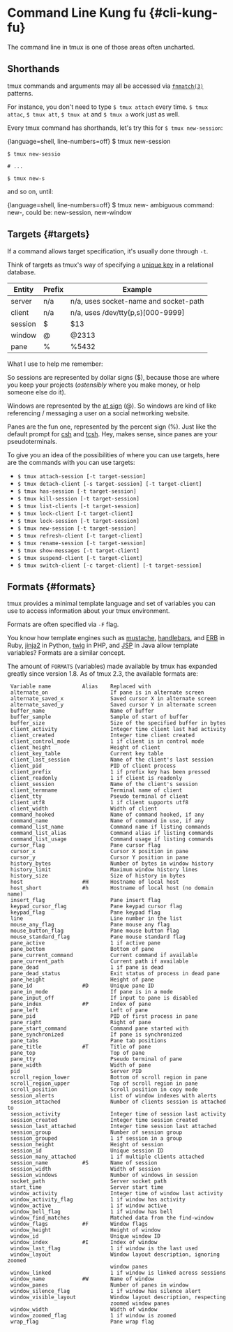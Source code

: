 # Command Line Kung fu {#cli-kung-fu}

The command line in tmux is one of those areas often uncharted.

## Shorthands

tmux commands and arguments may all be accessed via [`fnmatch(3)`](http://pubs.opengroup.org/onlinepubs/9699919799/functions/fnmatch.html)
patterns.

For instance, you don't need to type `$ tmux attach` every time. `$ tmux attac`,
`$ tmux att`, `$ tmux at` and `$ tmux a` work just as well.

Every tmux command has shorthands, let's try this for `$ tmux new-session`:

{language=shell, line-numbers=off}
    $ tmux new-session

    $ tmux new-sessio

    # ...

    $ tmux new-s

and so on, until:

{language=shell, line-numbers=off}
    $ tmux new-
    ambiguous command: new-, could be: new-session, new-window

## Targets {#targets}

If a command allows target specification, it's usually done through `-t`.

Think of targets as tmux's way of specifying a [unique key](https://en.wikipedia.org/wiki/Unique_key)
in a relational database.

| Entity    | Prefix | Example                               |
|-----------|--------|---------------------------------------|
| server    | n/a    | n/a, uses socket-name and socket-path |
| client    | n/a    | n/a, uses /dev/tty{p,s}[000-9999]     |
| session   | $      | $13                                   |
| window    | @      | @2313                                 |
| pane      | %      | %5432                                 |

What I use to help me remember:

So sessions are represented by dollar signs ($), because those are where you keep
your projects (*ostensibly* where you make money, or help someone else do it).

Windows are represented by the [at sign](https://en.wikipedia.org/wiki/At_sign)
(@). So windows are kind of like referencing / messaging a user on a social
networking website.

Panes are the fun one, represented by the percent sign (%). Just like the
default prompt for [csh](https://en.wikipedia.org/wiki/C_shell) and
[tcsh](https://en.wikipedia.org/wiki/Tcsh). Hey, makes sense, since panes are
your pseudoterminals.

To give you an idea of the possibilities of where you can use targets, here are
the commands with you can use targets:

- `$ tmux attach-session [-t target-session]`
- `$ tmux detach-client [-s target-session] [-t target-client]`
- `$ tmux has-session [-t target-session]`
- `$ tmux kill-session [-t target-session]`
- `$ tmux list-clients [-t target-session]`
- `$ tmux lock-client [-t target-client]`
- `$ tmux lock-session [-t target-session]`
- `$ tmux new-session [-t target-session]`
- `$ tmux refresh-client [-t target-client]`
- `$ tmux rename-session [-t target-session]`
- `$ tmux show-messages [-t target-client]`
- `$ tmux suspend-client [-t target-client]`
- `$ tmux switch-client [-c target-client] [-t target-session]`

## Formats {#formats}

tmux provides a minimal template language and set of variables you can use to
access information about your tmux environment.

Formats are often specified via `-F` flag.

You know how template engines such as
[mustache](https://mustache.github.io/), 
[handlebars](http://handlebarsjs.com/), and 
[ERB](http://ruby-doc.org/stdlib-2.3.3/libdoc/erb/rdoc/ERB.html) in Ruby,
[jinja2](http://jinja.pocoo.org/docs/dev/) in Python,
[twig](http://twig.sensiolabs.org/) in PHP, and
[JSP](https://en.wikipedia.org/wiki/JavaServer_Pages) in Java allow template
variables? Formats are a similar concept.

The amount of `FORMATS` (variables) made available by tmux has expanded greatly
since version 1.8. As of tmux 2.3, the available formats are:

     Variable name          Alias    Replaced with
     alternate_on                    If pane is in alternate screen
     alternate_saved_x               Saved cursor X in alternate screen
     alternate_saved_y               Saved cursor Y in alternate screen
     buffer_name                     Name of buffer
     buffer_sample                   Sample of start of buffer
     buffer_size                     Size of the specified buffer in bytes
     client_activity                 Integer time client last had activity
     client_created                  Integer time client created
     client_control_mode             1 if client is in control mode
     client_height                   Height of client
     client_key_table                Current key table
     client_last_session             Name of the client's last session
     client_pid                      PID of client process
     client_prefix                   1 if prefix key has been pressed
     client_readonly                 1 if client is readonly
     client_session                  Name of the client's session
     client_termname                 Terminal name of client
     client_tty                      Pseudo terminal of client
     client_utf8                     1 if client supports utf8
     client_width                    Width of client
     command_hooked                  Name of command hooked, if any
     command_name                    Name of command in use, if any
     command_list_name               Command name if listing commands
     command_list_alias              Command alias if listing commands
     command_list_usage              Command usage if listing commands
     cursor_flag                     Pane cursor flag
     cursor_x                        Cursor X position in pane
     cursor_y                        Cursor Y position in pane
     history_bytes                   Number of bytes in window history
     history_limit                   Maximum window history lines
     history_size                    Size of history in bytes
     host                   #H       Hostname of local host
     host_short             #h       Hostname of local host (no domain name)
     insert_flag                     Pane insert flag
     keypad_cursor_flag              Pane keypad cursor flag
     keypad_flag                     Pane keypad flag
     line                            Line number in the list
     mouse_any_flag                  Pane mouse any flag
     mouse_button_flag               Pane mouse button flag
     mouse_standard_flag             Pane mouse standard flag
     pane_active                     1 if active pane
     pane_bottom                     Bottom of pane
     pane_current_command            Current command if available
     pane_current_path               Current path if available
     pane_dead                       1 if pane is dead
     pane_dead_status                Exit status of process in dead pane
     pane_height                     Height of pane
     pane_id                #D       Unique pane ID
     pane_in_mode                    If pane is in a mode
     pane_input_off                  If input to pane is disabled
     pane_index             #P       Index of pane
     pane_left                       Left of pane
     pane_pid                        PID of first process in pane
     pane_right                      Right of pane
     pane_start_command              Command pane started with
     pane_synchronized               If pane is synchronized
     pane_tabs                       Pane tab positions
     pane_title             #T       Title of pane
     pane_top                        Top of pane
     pane_tty                        Pseudo terminal of pane
     pane_width                      Width of pane
     pid                             Server PID
     scroll_region_lower             Bottom of scroll region in pane
     scroll_region_upper             Top of scroll region in pane
     scroll_position                 Scroll position in copy mode
     session_alerts                  List of window indexes with alerts
     session_attached                Number of clients session is attached to
     session_activity                Integer time of session last activity
     session_created                 Integer time session created
     session_last_attached           Integer time session last attached
     session_group                   Number of session group
     session_grouped                 1 if session in a group
     session_height                  Height of session
     session_id                      Unique session ID
     session_many_attached           1 if multiple clients attached
     session_name           #S       Name of session
     session_width                   Width of session
     session_windows                 Number of windows in session
     socket_path                     Server socket path
     start_time                      Server start time
     window_activity                 Integer time of window last activity
     window_activity_flag            1 if window has activity
     window_active                   1 if window active
     window_bell_flag                1 if window has bell
     window_find_matches             Matched data from the find-window
     window_flags           #F       Window flags
     window_height                   Height of window
     window_id                       Unique window ID
     window_index           #I       Index of window
     window_last_flag                1 if window is the last used
     window_layout                   Window layout description, ignoring zoomed
                                     window panes
     window_linked                   1 if window is linked across sessions
     window_name            #W       Name of window
     window_panes                    Number of panes in window
     window_silence_flag             1 if window has silence alert
     window_visible_layout           Window layout description, respecting
                                     zoomed window panes
     window_width                    Width of window
     window_zoomed_flag              1 if window is zoomed
     wrap_flag                       Pane wrap flag
